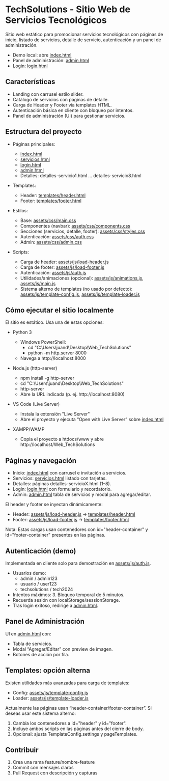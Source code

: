 # TechSolutions - Sitio Web de Servicios Tecnológicos

Sitio web estático para promocionar servicios tecnológicos con páginas de inicio, listado de servicios, detalle de servicio, autenticación y un panel de administración.

- Demo local: abre [index.html](index.html)
- Panel de administración: [admin.html](admin.html)
- Login: [login.html](login.html)

## Características

- Landing con carrusel estilo slider.
- Catálogo de servicios con páginas de detalle.
- Carga de Header y Footer vía templates HTML.
- Autenticación básica en cliente con bloqueo por intentos.
- Panel de administración (UI) para gestionar servicios.

## Estructura del proyecto

- Páginas principales:
  - [index.html](index.html)
  - [servicios.html](servicios.html)
  - [login.html](login.html)
  - [admin.html](admin.html)
  - Detalles: detalles-servicio1.html … detalles-servicio8.html

- Templates:
  - Header: [templates/header.html](templates/header.html)
  - Footer: [templates/footer.html](templates/footer.html)

- Estilos:
  - Base: [assets/css/main.css](assets/css/main.css)
  - Componentes (navbar): [assets/css/components.css](assets/css/components.css)
  - Secciones (servicios, detalle, footer): [assets/css/styles.css](assets/css/styles.css)
  - Autenticación: [assets/css/auth.css](assets/css/auth.css)
  - Admin: [assets/css/admin.css](assets/css/admin.css)

- Scripts:
  - Carga de header: [assets/js/load-header.js](assets/js/load-header.js)
  - Carga de footer: [assets/js/load-footer.js](assets/js/load-footer.js)
  - Autenticación: [assets/js/auth.js](assets/js/auth.js)
  - Utilidades/animaciones (opcional): [assets/js/animations.js](assets/js/animations.js), [assets/js/main.js](assets/js/main.js)
  - Sistema alterno de templates (no usado por defecto): [assets/js/template-config.js](assets/js/template-config.js), [assets/js/template-loader.js](assets/js/template-loader.js)

## Cómo ejecutar el sitio localmente

El sitio es estático. Usa una de estas opciones:

- Python 3
  - Windows PowerShell:
    - cd "C:\Users\juand\Desktop\Web_TechSolutions"
    - python -m http.server 8000
  - Navega a http://localhost:8000

- Node.js (http-server)
  - npm install -g http-server
  - cd "C:\Users\juand\Desktop\Web_TechSolutions"
  - http-server
  - Abre la URL indicada (p. ej. http://localhost:8080)

- VS Code (Live Server)
  - Instala la extensión "Live Server"
  - Abre el proyecto y ejecuta “Open with Live Server” sobre [index.html](index.html)

- XAMPP/WAMP
  - Copia el proyecto a htdocs/www y abre http://localhost/Web_TechSolutions

## Páginas y navegación

- Inicio: [index.html](index.html) con carrusel e invitación a servicios.
- Servicios: [servicios.html](servicios.html) listado con tarjetas.
- Detalles: páginas detalles-servicioX.html (1–8).
- Login: [login.html](login.html) con formulario y recordatorio.
- Admin: [admin.html](admin.html) tabla de servicios y modal para agregar/editar.

El header y footer se inyectan dinámicamente:
- Header: [assets/js/load-header.js](assets/js/load-header.js) → [templates/header.html](templates/header.html)
- Footer: [assets/js/load-footer.js](assets/js/load-footer.js) → [templates/footer.html](templates/footer.html)

Nota: Estas cargas usan contenedores con id="header-container" y id="footer-container" presentes en las páginas.

## Autenticación (demo)

Implementada en cliente solo para demostración en [assets/js/auth.js](assets/js/auth.js).

- Usuarios demo:
  - admin / admin123
  - usuario / user123
  - techsolutions / tech2024
- Intentos máximos: 3. Bloqueo temporal de 5 minutos.
- Recuerda sesión con localStorage/sessionStorage.
- Tras login exitoso, redirige a [admin.html](admin.html).

## Panel de Administración

UI en [admin.html](admin.html) con:
- Tabla de servicios.
- Modal “Agregar/Editar” con preview de imagen.
- Botones de acción por fila.

## Templates: opción alterna

Existen utilidades más avanzadas para carga de templates:
- Config: [assets/js/template-config.js](assets/js/template-config.js)
- Loader: [assets/js/template-loader.js](assets/js/template-loader.js)

Actualmente las páginas usan “header-container/footer-container”. Si deseas usar este sistema alterno:
1) Cambia los contenedores a id="header" y id="footer".
2) Incluye ambos scripts en las páginas antes del cierre de body.
3) Opcional: ajusta TemplateConfig.settings y pageTemplates.

## Contribuir

1) Crea una rama feature/nombre-feature
2) Commit con mensajes claros
3) Pull Request con descripción y capturas
